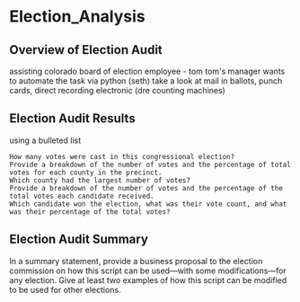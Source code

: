 # Election_Analysis
## Overview of Election Audit
assisting colorado board of election employee - tom
tom's manager wants to automate the task via python (seth)
take a look at mail in ballots, punch cards, direct recording electronic (dre counting machines)

## Election Audit Results
using a bulleted list

    How many votes were cast in this congressional election?
    Provide a breakdown of the number of votes and the percentage of total votes for each county in the precinct.
    Which county had the largest number of votes?
    Provide a breakdown of the number of votes and the percentage of the total votes each candidate received.
    Which candidate won the election, what was their vote count, and what was their percentage of the total votes?

## Election Audit Summary
In a summary statement, provide a business proposal to the election commission on how this script can be used—with some modifications—for any election. Give at least two examples of how this script can be modified to be used for other elections.
